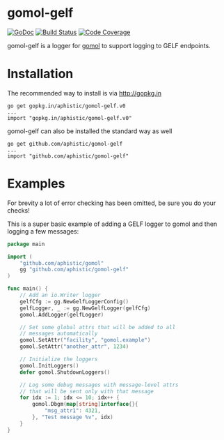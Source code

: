 gomol-gelf
============

[![GoDoc](https://godoc.org/github.com/aphistic/gomol-gelf?status.svg)](https://godoc.org/github.com/aphistic/gomol-gelf)
[![Build Status](https://img.shields.io/travis/aphistic/gomol-gelf.svg)](https://travis-ci.org/aphistic/gomol-gelf)
[![Code Coverage](https://img.shields.io/codecov/c/github/aphistic/gomol-gelf.svg)](http://codecov.io/github/aphistic/gomol-gelf?branch=master)

gomol-gelf is a logger for [gomol](https://github.com/aphistic/gomol) to support logging to GELF endpoints.

Installation
============

The recommended way to install is via http://gopkg.in

    go get gopkg.in/aphistic/gomol-gelf.v0
    ...
    import "gopkg.in/aphistic/gomol-gelf.v0"

gomol-gelf can also be installed the standard way as well

    go get github.com/aphistic/gomol-gelf
    ...
    import "github.com/aphistic/gomol-gelf"

Examples
========

For brevity a lot of error checking has been omitted, be sure you do your checks!

This is a super basic example of adding a GELF logger to gomol and then logging a few messages:

```go
package main

import (
	"github.com/aphistic/gomol"
	gg "github.com/aphistic/gomol-gelf"
)

func main() {
	// Add an io.Writer logger
	gelfCfg := gg.NewGelfLoggerConfig()
	gelfLogger, _ := gg.NewGelfLogger(gelfCfg)
	gomol.AddLogger(gelfLogger)

	// Set some global attrs that will be added to all
	// messages automatically
	gomol.SetAttr("facility", "gomol.example")
	gomol.SetAttr("another_attr", 1234)

	// Initialize the loggers
	gomol.InitLoggers()
	defer gomol.ShutdownLoggers()

	// Log some debug messages with message-level attrs
	// that will be sent only with that message
	for idx := 1; idx <= 10; idx++ {
		gomol.Dbgm(map[string]interface{}{
			"msg_attr1": 4321,
		}, "Test message %v", idx)
	}
}

```
